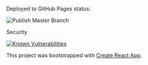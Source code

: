 Deployed to GitHub Pages status:

![Publish Master Branch](https://github.com/leslie-alldridge/react-boilerplate-2020-github-pages/workflows/Publish%20Master%20Branch/badge.svg)

Security

[![Known Vulnerabilities](https://snyk.io/test/github/leslie-alldridge/react-boilerplate-2020-github-pages/badge.svg)](https://snyk.io/test/github/leslie-alldridge/react-boilerplate-2020-github-pages)

This project was bootstrapped with [Create React App](https://github.com/facebook/create-react-app).
